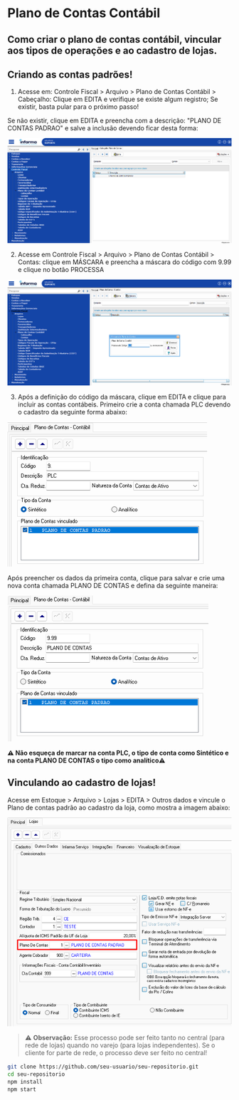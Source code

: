 # Plano de Contas Contábil

## Como criar o plano de contas contábil, vincular aos tipos de operações e ao cadastro de lojas.




## Criando as contas padrões!
1. Acesse em: Controle Fiscal > Arquivo > Plano de Contas Contábil > Cabeçalho: 
Clique em EDITA e verifique se existe algum registro; 
Se existir, basta pular para o próximo passo! 

Se não existir, clique em EDITA e preencha com a descrição: "PLANO DE CONTAS PADRAO" e salve a inclusão devendo ficar desta forma:

![Exemplo Local](./img/plano-de-contas.png)

2. Acesse em Controle Fiscal > Arquivo > Plano de Contas Contábil > Contas: clique em MÁSCARA e preencha a máscara do código com 9.99 e clique no botão PROCESSA

![Exemplo Local](./img/mascara.png)

3. Após a definição do código da máscara, clique em EDITA e clique para incluir as contas contábeis.
Primeiro crie a conta chamada PLC devendo o cadastro da seguinte forma abaixo:

![Exemplo Local](./img/cadastro-plc.png)

Após preencher os dados da primeira conta, clique para salvar e crie uma nova conta chamada PLANO DE CONTAS e defina da seguinte maneira:

![Exemplo Local](./img/cadastro-conta.png)


**⚠️ Não esqueça de marcar na conta PLC, o tipo de conta como Sintético e na conta PLANO DE CONTAS o tipo como analítico⚠️**

## Vinculando ao cadastro de lojas!
Acesse em Estoque > Arquivo > Lojas > EDITA > Outros dados e vincule o Plano de contas padrão ao cadastro da loja, como mostra a imagem abaixo:

![Exemplo Local](./img/cadastro-loja.png)

> ⚠️ **Observação:** Esse processo pode ser feito tanto no central (para rede de lojas) quando no varejo (para lojas independentes). Se o cliente for parte de rede, o processo deve ser feito no central!

```bash
git clone https://github.com/seu-usuario/seu-repositorio.git
cd seu-repositorio
npm install
npm start

